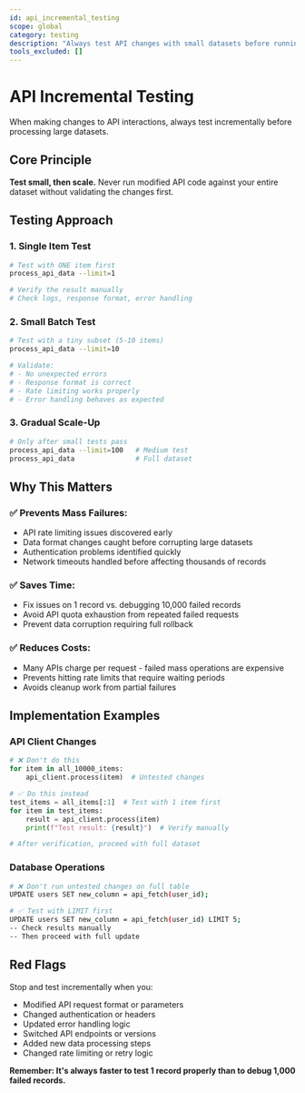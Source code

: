 ```yaml
---
id: api_incremental_testing
scope: global
category: testing
description: "Always test API changes with small datasets before running on full data to prevent mass errors"
tools_excluded: []
---
```


# API Incremental Testing

When making changes to API interactions, always test incrementally before processing large datasets.

## Core Principle

**Test small, then scale.** Never run modified API code against your entire dataset without validating the changes first.

## Testing Approach

### 1. Single Item Test
```bash
# Test with ONE item first
process_api_data --limit=1

# Verify the result manually
# Check logs, response format, error handling
```

### 2. Small Batch Test
```bash
# Test with a tiny subset (5-10 items)
process_api_data --limit=10

# Validate:
# - No unexpected errors
# - Response format is correct
# - Rate limiting works properly
# - Error handling behaves as expected
```

### 3. Gradual Scale-Up
```bash
# Only after small tests pass
process_api_data --limit=100   # Medium test
process_api_data               # Full dataset
```

## Why This Matters

### ✅ **Prevents Mass Failures:**
- API rate limiting issues discovered early
- Data format changes caught before corrupting large datasets
- Authentication problems identified quickly
- Network timeouts handled before affecting thousands of records

### ✅ **Saves Time:**
- Fix issues on 1 record vs. debugging 10,000 failed records
- Avoid API quota exhaustion from repeated failed requests
- Prevent data corruption requiring full rollback

### ✅ **Reduces Costs:**
- Many APIs charge per request - failed mass operations are expensive
- Prevents hitting rate limits that require waiting periods
- Avoids cleanup work from partial failures

## Implementation Examples

### API Client Changes
```python
# ❌ Don't do this
for item in all_10000_items:
    api_client.process(item)  # Untested changes

# ✅ Do this instead
test_items = all_items[:1]  # Test with 1 item first
for item in test_items:
    result = api_client.process(item)
    print(f"Test result: {result}")  # Verify manually

# After verification, proceed with full dataset
```

### Database Operations
```bash
# ❌ Don't run untested changes on full table
UPDATE users SET new_column = api_fetch(user_id);

# ✅ Test with LIMIT first
UPDATE users SET new_column = api_fetch(user_id) LIMIT 5;
-- Check results manually
-- Then proceed with full update
```

## Red Flags

Stop and test incrementally when you:
- Modified API request format or parameters
- Changed authentication or headers
- Updated error handling logic
- Switched API endpoints or versions
- Added new data processing steps
- Changed rate limiting or retry logic

**Remember: It's always faster to test 1 record properly than to debug 1,000 failed records.**